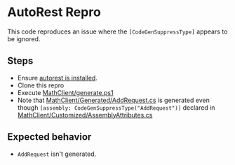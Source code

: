 # AutoRest Repro

This code reproduces an issue where the `[CodeGenSuppressType]` appears to be ignored.

## Steps

- Ensure [autorest is installed](https://github.com/Azure/autorest/blob/main/docs/install/readme.md).
- Clone this repro
- Execute [MathClient/generate.ps1](./MathClient/generate.ps1)
- Note that [MathClient/Generated/AddRequest.cs](./MathClient/Generated/AddRequest.cs) is generated even though `[assembly: CodeGenSuppressType("AddRequest")]` declared in [MathClient/Customized/AssemblyAttributes.cs](./MathClient/Customized/AssemblyAttributes.cs)

## Expected behavior
- `AddRequest` isn't generated.